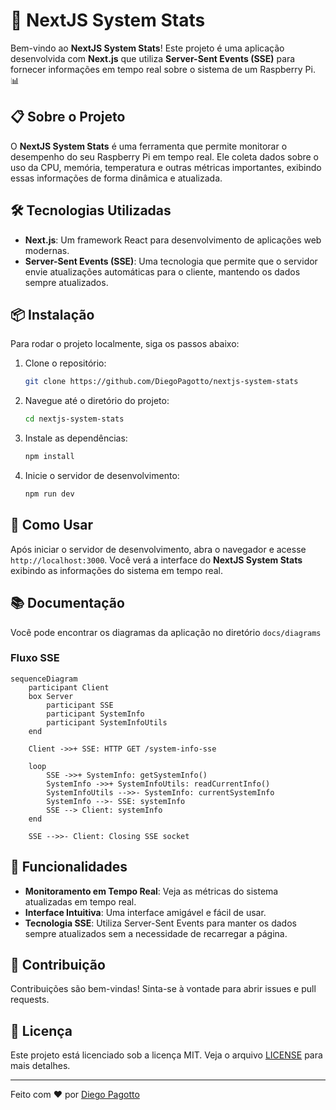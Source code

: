 # 🚀 NextJS System Stats

Bem-vindo ao **NextJS System Stats**! Este projeto é uma aplicação desenvolvida com **Next.js** que utiliza **Server-Sent Events (SSE)** para fornecer informações em tempo real sobre o sistema de um Raspberry Pi. 📊

## 📋 Sobre o Projeto

O **NextJS System Stats** é uma ferramenta que permite monitorar o desempenho do seu Raspberry Pi em tempo real. Ele coleta dados sobre o uso da CPU, memória, temperatura e outras métricas importantes, exibindo essas informações de forma dinâmica e atualizada.

## 🛠️ Tecnologias Utilizadas

-   **Next.js**: Um framework React para desenvolvimento de aplicações web modernas.
-   **Server-Sent Events (SSE)**: Uma tecnologia que permite que o servidor envie atualizações automáticas para o cliente, mantendo os dados sempre atualizados.

## 📦 Instalação

Para rodar o projeto localmente, siga os passos abaixo:

1. Clone o repositório:

    ```bash
    git clone https://github.com/DiegoPagotto/nextjs-system-stats
    ```

2. Navegue até o diretório do projeto:

    ```bash
    cd nextjs-system-stats
    ```

3. Instale as dependências:

    ```bash
    npm install
    ```

4. Inicie o servidor de desenvolvimento:
    ```bash
    npm run dev
    ```

## 🚀 Como Usar

Após iniciar o servidor de desenvolvimento, abra o navegador e acesse `http://localhost:3000`. Você verá a interface do **NextJS System Stats** exibindo as informações do sistema em tempo real.

## 📚 Documentação

Você pode encontrar os diagramas da aplicação no diretório `docs/diagrams`

### Fluxo SSE

```mermaid
sequenceDiagram
    participant Client
    box Server
        participant SSE
        participant SystemInfo
        participant SystemInfoUtils
    end

    Client ->>+ SSE: HTTP GET /system-info-sse

    loop
        SSE ->>+ SystemInfo: getSystemInfo()
        SystemInfo ->>+ SystemInfoUtils: readCurrentInfo()
        SystemInfoUtils -->>- SystemInfo: currentSystemInfo
        SystemInfo -->- SSE: systemInfo
        SSE --> Client: systemInfo
    end

    SSE -->>- Client: Closing SSE socket
```

## 📡 Funcionalidades

-   **Monitoramento em Tempo Real**: Veja as métricas do sistema atualizadas em tempo real.
-   **Interface Intuitiva**: Uma interface amigável e fácil de usar.
-   **Tecnologia SSE**: Utiliza Server-Sent Events para manter os dados sempre atualizados sem a necessidade de recarregar a página.

## 🤝 Contribuição

Contribuições são bem-vindas! Sinta-se à vontade para abrir issues e pull requests.

## 📄 Licença

Este projeto está licenciado sob a licença MIT. Veja o arquivo [LICENSE](LICENSE) para mais detalhes.

---

Feito com ❤️ por [Diego Pagotto](https://github.com/DiegoPagotto)
